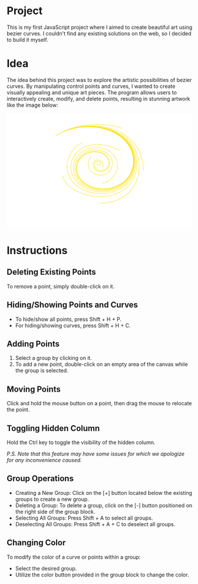 # Project

This is my first JavaScript project where I aimed to create beautiful art using bezier curves. I couldn't find any existing solutions on the web, so I decided to build it myself.

# Idea

The idea behind this project was to explore the artistic possibilities of bezier curves. By manipulating control points and curves, I wanted to create visually appealing and unique art pieces. The program allows users to interactively create, modify, and delete points, resulting in stunning artwork like the image below:

![Some art using the program](image/someartwithbezier.png)

# Instructions

## Deleting Existing Points

To remove a point, simply double-click on it.

## Hiding/Showing Points and Curves

- To hide/show all points, press Shift + H + P.
- For hiding/showing curves, press Shift + H + C.

## Adding Points

1. Select a group by clicking on it.
2. To add a new point, double-click on an empty area of the canvas while the group is selected.

## Moving Points

Click and hold the mouse button on a point, then drag the mouse to relocate the point.

## Toggling Hidden Column

Hold the Ctrl key to toggle the visibility of the hidden column.

*P.S. Note that this feature may have some issues for which we apologize for any inconvenience caused.*

## Group Operations

- Creating a New Group: Click on the [+] button located below the existing groups to create a new group.
- Deleting a Group: To delete a group, click on the [-] button positioned on the right side of the group block.
- Selecting All Groups: Press Shift + A to select all groups.
- Deselecting All Groups: Press Shift + A + C to deselect all groups.

## Changing Color

To modify the color of a curve or points within a group:

- Select the desired group.
- Utilize the color button provided in the group block to change the color.
